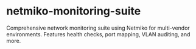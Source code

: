# netmiko-monitoring-suite
Comprehensive network monitoring suite using Netmiko for multi-vendor environments. Features health checks, port mapping, VLAN auditing, and more.
